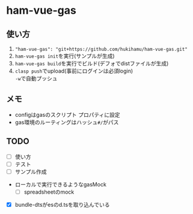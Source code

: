 # ham-vue-gas
## 使い方
1. `"ham-vue-gas": "git+https://github.com/hukihamu/ham-vue-gas.git"`
2. `ham-vue-gas init`を実行(サンプルが生成)
3. `ham-vue-gas build`を実行でビルド(デフォでdistファイルが生成)
4. `clasp push`でupload(事前にログインは必須login)  
`-w`で自動プッシュ

## メモ
- configはgasのスクリプト プロパティに設定
- gas環境のルーティングはハッシュ`#/`がパス

## TODO
- [ ] 使い方
- [ ] テスト
- [ ] サンプル作成
- ローカルで実行できるようなgasMock
  - [ ] spreadsheetのmock
- [x] bundle-dtsがesのd.tsを取り込んでいる